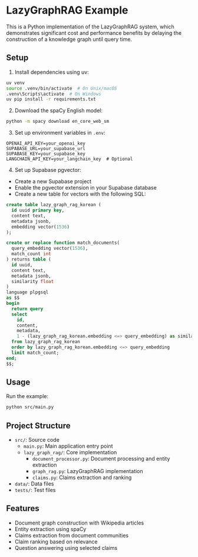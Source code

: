 # LazyGraphRAG Example

This is a Python implementation of the LazyGraphRAG system, which demonstrates significant cost and performance benefits by delaying the construction of a knowledge graph until query time.

## Setup

1. Install dependencies using uv:
```bash
uv venv
source .venv/bin/activate  # On Unix/macOS
.venv\Scripts\activate  # On Windows
uv pip install -r requirements.txt
```

2. Download the spaCy English model:
```bash
python -m spacy download en_core_web_sm
```

3. Set up environment variables in `.env`:
```
OPENAI_API_KEY=your_openai_key
SUPABASE_URL=your_supabase_url
SUPABASE_KEY=your_supabase_key
LANGCHAIN_API_KEY=your_langchain_key  # Optional
```

4. Set up Supabase pgvector:
- Create a new Supabase project
- Enable the pgvector extension in your Supabase database
- Create a new table for vectors with the following SQL:
```sql
create table lazy_graph_rag_korean (
  id uuid primary key,
  content text,
  metadata jsonb,
  embedding vector(1536)
);

create or replace function match_documents(
  query_embedding vector(1536),
  match_count int
) returns table (
  id uuid,
  content text,
  metadata jsonb,
  similarity float
)
language plpgsql
as $$
begin
  return query
  select
    id,
    content,
    metadata,
    1 - (lazy_graph_rag_korean.embedding <=> query_embedding) as similarity
  from lazy_graph_rag_korean
  order by lazy_graph_rag_korean.embedding <=> query_embedding
  limit match_count;
end;
$$;
```

## Usage

Run the example:
```bash
python src/main.py
```

## Project Structure

- `src/`: Source code
  - `main.py`: Main application entry point
  - `lazy_graph_rag/`: Core implementation
    - `document_processor.py`: Document processing and entity extraction
    - `graph_rag.py`: LazyGraphRAG implementation
    - `claims.py`: Claims extraction and ranking
- `data/`: Data files
- `tests/`: Test files

## Features

- Document graph construction with Wikipedia articles
- Entity extraction using spaCy
- Claims extraction from document communities
- Claim ranking based on relevance
- Question answering using selected claims 